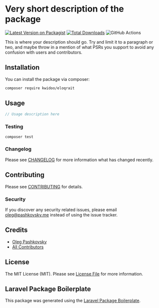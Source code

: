 # Very short description of the package

[![Latest Version on Packagist](https://img.shields.io/packagist/v/kwidoo/eloqrait.svg?style=flat-square)](https://packagist.org/packages/kwidoo/eloqrait)
[![Total Downloads](https://img.shields.io/packagist/dt/kwidoo/eloqrait.svg?style=flat-square)](https://packagist.org/packages/kwidoo/eloqrait)
![GitHub Actions](https://github.com/kwidoo/eloqrait/actions/workflows/main.yml/badge.svg)

This is where your description should go. Try and limit it to a paragraph or two, and maybe throw in a mention of what PSRs you support to avoid any confusion with users and contributors.

## Installation

You can install the package via composer:

```bash
composer require kwidoo/eloqrait
```

## Usage

```php
// Usage description here
```

### Testing

```bash
composer test
```

### Changelog

Please see [CHANGELOG](CHANGELOG.md) for more information what has changed recently.

## Contributing

Please see [CONTRIBUTING](CONTRIBUTING.md) for details.

### Security

If you discover any security related issues, please email oleg@pashkovsky.me instead of using the issue tracker.

## Credits

-   [Oleg Pashkovsky](https://github.com/kwidoo)
-   [All Contributors](../../contributors)

## License

The MIT License (MIT). Please see [License File](LICENSE.md) for more information.

## Laravel Package Boilerplate

This package was generated using the [Laravel Package Boilerplate](https://laravelpackageboilerplate.com).
